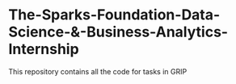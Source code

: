 # The-Sparks-Foundation-Data-Science-&-Business-Analytics-Internship
This repository contains all the code for tasks in GRIP
